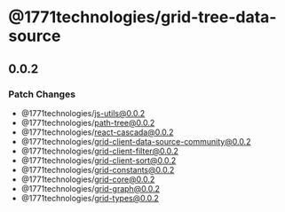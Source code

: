 # @1771technologies/grid-tree-data-source

## 0.0.2

### Patch Changes

- @1771technologies/js-utils@0.0.2
- @1771technologies/path-tree@0.0.2
- @1771technologies/react-cascada@0.0.2
- @1771technologies/grid-client-data-source-community@0.0.2
- @1771technologies/grid-client-filter@0.0.2
- @1771technologies/grid-client-sort@0.0.2
- @1771technologies/grid-constants@0.0.2
- @1771technologies/grid-core@0.0.2
- @1771technologies/grid-graph@0.0.2
- @1771technologies/grid-types@0.0.2
